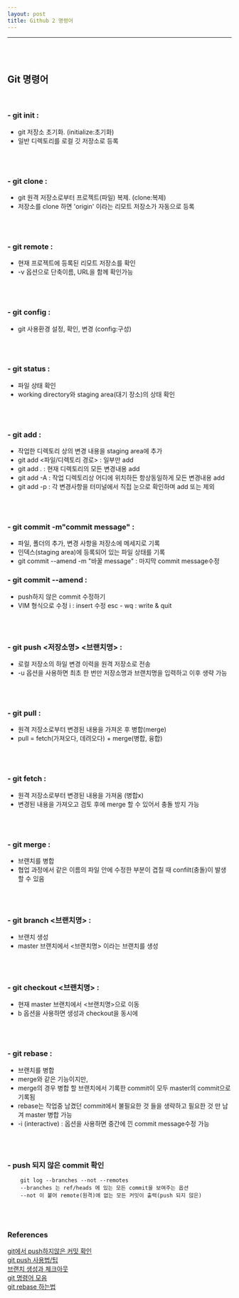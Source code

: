 ```yaml
---
layout: post
title: Github 2 명령어
---
```


---

<br><br>

## Git 명령어

<br>

### - git init : <br>

- git 저장소 초기화. (initialize:초기화) <br>
- 일반 디렉토리를 로컬 깃 저장소로 등록

<br><br>

### - git clone : <br>

- git 원격 저장소로부터 프로젝트(파일) 복제. (clone:복제) <br>
- 저장소를 clone 하면 'origin' 이라는 리모트 저장소가 자동으로 등록

<br><br>

### - git remote : <br>

- 현재 프로젝트에 등록된 리모트 저장소를 확인 <br>
- -v 옵션으로 단축이름, URL을 함께 확인가능

<br><br>

### - git config : <br>

- git 사용환경 설정, 확인, 변경 (config:구성)

<br><br>

### - git status : <br>

- 파일 상태 확인 <br>
- working directory와 staging area(대기 장소)의 상태 확인

<br><br>

### - git add : <br>

- 작업한 디렉토리 상의 변경 내용을 staging area에 추가<br>
- git add <파일/디렉토리 경로> : 일부만 add <br>
- git add . : 현재 디렉토리의 모든 변경내용 add <br>
- git add -A : 작업 디렉토리상 어디에 위치하든 항상동일하게 모든 변경내용 add <br>
- git add -p : 각 변경사항을 터미널에서 직접 눈으로 확인하며 add 또는 제외

<br><br>

### - git commit -m"commit message" : <br>

- 파일, 폴더의 추가, 변경 사항을 저장소에 메세지로 기록 <br>
- 인덱스(staging area)에 등록되어 있는 파일 상태를 기록
- git commit --amend -m "바꿀 message" : 마지막 commit message수정

### - git commit --amend : <br>

- push하지 않은 commit 수정하기
- VIM 형식으로 수정
  i : insert 수정
  esc - wq : write & quit

<br><br>

### - git push <저장소명> <브랜치명> : <br>

- 로컬 저장소의 하일 변경 이력을 원격 저장소로 전송 <br>
- -u 옵션을 사용하면 최초 한 번만 저장소명과 브랜치명을 입력하고 이후 생략 가능

<br><br>

### - git pull : <br>

- 원격 저장소로부터 변경된 내용을 가져온 후 병합(merge) <br>
- pull = fetch(가져오다, 데려오다) + merge(병합, 융합)

<br><br>

### - git fetch : <br>

- 원격 저장소로부터 변경된 내용을 가져옴 (병합x) <br>
- 변경된 내용을 가져오고 검토 후에 merge 할 수 있어서 충돌 방지 가능

<br><br>

### - git merge : <br>

- 브랜치를 병합 <br>
- 협업 과정에서 같은 이름의 파일 안에 수정한 부분이 겹칠 때 confilt(충돌)이 발생할 수 있음

<br><br>

### - git branch <브랜치명> : <br>

- 브랜치 생성 <br>
- master 브랜치에서 <브랜치명> 이라는 브랜치를 생성

<br><br>

### - git checkout <브랜치명> : <br>

- 현재 master 브랜치에서 <브랜치명>으로 이동 <br>
- b 옵션을 사용하면 생성과 checkout을 동시에

<br><br>

### - git rebase : <br>

- 브랜치를 병합 <br>
- merge와 같은 기능이지만, <br>
- merge의 경우 병합 할 브랜치에서 기록한 commit이 모두 master의 commit으로 기록됨 <br>
- rebase는 작업중 남겼던 commit에서 불필요한 것 들을 생략하고 필요한 것 만 남겨 master 병합 가능 <br>
- -i (interactive) : 옵션을 사용하면 중간에 낀 commit message수정 가능

<br><br>

### - push 되지 않은 commit 확인

        git log --branches --not --remotes
        --branches 는 ref/heads 에 있는 모든 commit을 보여주는 옵션
        --not 이 붙어 remote(원격)에 없는 모든 커밋이 출력(push 되지 않은)

<br><br>

### References

[git에서 push하지않은 커밋 확인](https://blog.outsider.ne.kr/820)<br>
[git push 사용법/팁](https://www.daleseo.com/git-push/)<br>
[브랜치 생성과 체크아웃](https://mylko72.gitbooks.io/git/content/branch/checkout.html)<br>
[git 명령어 모음](https://velog.io/@delilah/GitHub-Git-%EB%AA%85%EB%A0%B9%EC%96%B4-%EB%AA%A8%EC%9D%8C)<br>
[git rebase 하는법](https://flyingsquirrel.medium.com/git-rebase-%ED%95%98%EB%8A%94-%EB%B0%A9%EB%B2%95-ce6816fa859d)<br>
